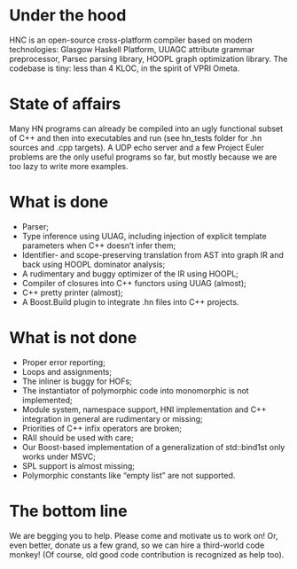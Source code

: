 # Under the hood #
HNC is an open-source cross-platform compiler based on modern technologies: Glasgow Haskell Platform, UUAGC attribute grammar preprocessor, Parsec parsing library, HOOPL graph optimization library.
The codebase is tiny: less than 4 KLOC, in the spirit of VPRI Ometa.
# State of affairs #
Many HN programs can already be compiled into an ugly functional subset of C++ and then into executables and run (see hn\_tests folder for .hn sources and .cpp targets). A UDP echo server and a few Project Euler problems are the only useful programs so far, but mostly because we are too lazy to write more examples.
# What is done #
  * Parser;
  * Type inference using UUAG, including injection of explicit template parameters when C++ doesn’t infer them;
  * Identifier- and scope-preserving translation from AST into graph IR and back using HOOPL dominator analysis;
  * A rudimentary and buggy optimizer of the IR using HOOPL;
  * Compiler of closures into C++ functors using UUAG (almost);
  * C++ pretty printer (almost);
  * A Boost.Build plugin to integrate .hn files into C++ projects.
# What is not done #
  * Proper error reporting;
  * Loops and assignments;
  * The inliner is buggy for HOFs;
  * The instantiator of polymorphic code into monomorphic is not implemented;
  * Module system, namespace support, HNI implementation and C++ integration in general are rudimentary or missing;
  * Priorities of C++ infix operators are broken;
  * RAII should be used with care;
  * Our Boost-based implementation of a generalization of std::bind1st only works under MSVC;
  * SPL support is almost missing;
  * Polymorphic constants like “empty list” are not supported.
# The bottom line #
We are begging you to help. Please come and motivate us to work on! Or, even better, donate us a few grand, so we can hire a third-world code monkey! (Of course, old good code contribution is recognized as help too).